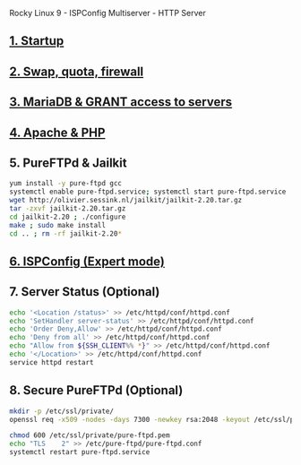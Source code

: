 
Rocky Linux 9 - ISPConfig Multiserver - HTTP Server
## <a href="https://github.com/Ator9/Docs/blob/master/AlmaRocky_ISPConfig_adm.md#1-startup" target="_blank">1. Startup</a>
## <a href="https://github.com/Ator9/Docs/blob/master/AlmaRocky_ISPConfig_adm.md#2-swap-quota-fail2ban--firewall" target="_blank">2. Swap, quota, firewall</a>
## <a href="https://github.com/Ator9/Docs/blob/master/AlmaRocky_ISPConfig_adm.md#3-mariadb--grant-access-to-servers" target="_blank">3. MariaDB & GRANT access to servers</a>
## <a href="https://github.com/Ator9/Docs/blob/master/AlmaRocky_ISPConfig_adm.md#4-apache--php" target="_blank">4. Apache & PHP</a>
## 5. PureFTPd & Jailkit
```sh
yum install -y pure-ftpd gcc
systemctl enable pure-ftpd.service; systemctl start pure-ftpd.service
wget http://olivier.sessink.nl/jailkit/jailkit-2.20.tar.gz
tar -zxvf jailkit-2.20.tar.gz
cd jailkit-2.20 ; ./configure
make ; sudo make install
cd .. ; rm -rf jailkit-2.20*

```
## <a href="https://github.com/Ator9/Web-Docs/blob/master/AlmaRocky_ISPConfig_adm.md#6-ispconfig" target="_blank">6. ISPConfig (Expert mode)</a>
## 7. Server Status (Optional)
```sh
echo '<Location /status>' >> /etc/httpd/conf/httpd.conf
echo 'SetHandler server-status' >> /etc/httpd/conf/httpd.conf
echo 'Order Deny,Allow' >> /etc/httpd/conf/httpd.conf
echo 'Deny from all' >> /etc/httpd/conf/httpd.conf
echo "Allow from ${SSH_CLIENT%% *}" >> /etc/httpd/conf/httpd.conf
echo '</Location>' >> /etc/httpd/conf/httpd.conf
service httpd restart

```
## 8. Secure PureFTPd (Optional)
```sh
mkdir -p /etc/ssl/private/
openssl req -x509 -nodes -days 7300 -newkey rsa:2048 -keyout /etc/ssl/private/pure-ftpd.pem -out /etc/ssl/private/pure-ftpd.pem

```
```sh
chmod 600 /etc/ssl/private/pure-ftpd.pem
echo "TLS    2" >> /etc/pure-ftpd/pure-ftpd.conf
systemctl restart pure-ftpd.service

```
